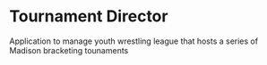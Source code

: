 # Tournament Director
Application to manage youth wrestling league that hosts a series of Madison bracketing tounaments
